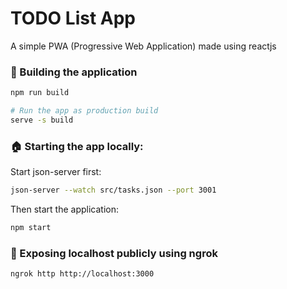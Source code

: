 # TODO List App

A simple PWA (Progressive Web Application) made using reactjs

### :wrench: Building the application

```bash
npm run build

# Run the app as production build
serve -s build
```

### :house: Starting the app locally:

Start json-server first:

```bash
json-server --watch src/tasks.json --port 3001
```
Then start the application:

```bash
npm start
```

### :link: Exposing localhost publicly using ngrok

```bash
ngrok http http://localhost:3000
```